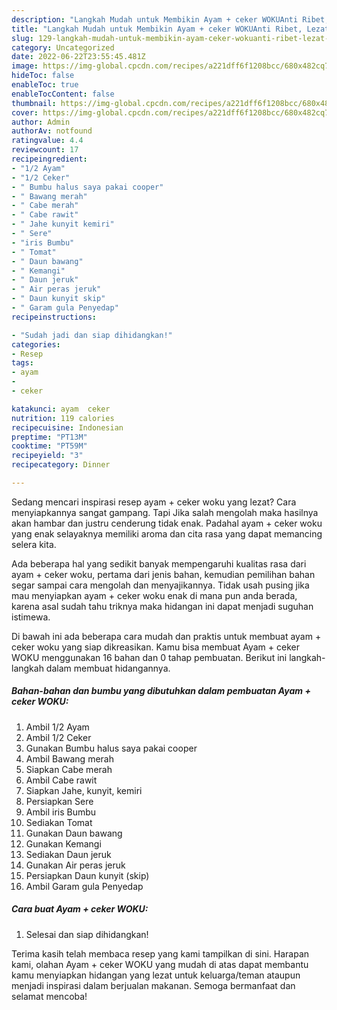 ```yaml
---
description: "Langkah Mudah untuk Membikin Ayam + ceker WOKUAnti Ribet, Lezat Sekali"
title: "Langkah Mudah untuk Membikin Ayam + ceker WOKUAnti Ribet, Lezat Sekali"
slug: 129-langkah-mudah-untuk-membikin-ayam-ceker-wokuanti-ribet-lezat-sekali
category: Uncategorized
date: 2022-06-22T23:55:45.481Z
image: https://img-global.cpcdn.com/recipes/a221dff6f1208bcc/680x482cq70/ayam-ceker-woku-foto-resep-utama.jpg
hideToc: false
enableToc: true
enableTocContent: false
thumbnail: https://img-global.cpcdn.com/recipes/a221dff6f1208bcc/680x482cq70/ayam-ceker-woku-foto-resep-utama.jpg
cover: https://img-global.cpcdn.com/recipes/a221dff6f1208bcc/680x482cq70/ayam-ceker-woku-foto-resep-utama.jpg
author: Admin
authorAv: notfound
ratingvalue: 4.4
reviewcount: 17
recipeingredient:
- "1/2 Ayam"
- "1/2 Ceker"
- " Bumbu halus saya pakai cooper"
- " Bawang merah"
- " Cabe merah"
- " Cabe rawit"
- " Jahe kunyit kemiri"
- " Sere"
- "iris Bumbu"
- " Tomat"
- " Daun bawang"
- " Kemangi"
- " Daun jeruk"
- " Air peras jeruk"
- " Daun kunyit skip"
- " Garam gula Penyedap"
recipeinstructions:

- "Sudah jadi dan siap dihidangkan!"
categories:
- Resep
tags:
- ayam
- 
- ceker

katakunci: ayam  ceker 
nutrition: 119 calories
recipecuisine: Indonesian
preptime: "PT13M"
cooktime: "PT59M"
recipeyield: "3"
recipecategory: Dinner

---
```



Sedang mencari inspirasi resep ayam + ceker woku yang lezat? Cara menyiapkannya sangat gampang. Tapi Jika salah mengolah maka hasilnya akan hambar dan justru cenderung tidak enak. Padahal ayam + ceker woku yang enak selayaknya memiliki aroma dan cita rasa yang dapat memancing selera kita.




Ada beberapa hal yang sedikit banyak mempengaruhi kualitas rasa dari ayam + ceker woku, pertama dari jenis bahan, kemudian pemilihan bahan segar sampai cara mengolah dan menyajikannya. Tidak usah pusing jika mau menyiapkan ayam + ceker woku enak di mana pun anda berada, karena asal sudah tahu triknya maka hidangan ini dapat menjadi suguhan istimewa.


Di bawah ini ada beberapa cara mudah dan praktis untuk membuat ayam + ceker woku yang siap dikreasikan. Kamu bisa membuat Ayam + ceker WOKU menggunakan 16 bahan dan 0 tahap pembuatan. Berikut ini langkah-langkah dalam membuat hidangannya.

<!--inarticleads1-->

##### Bahan-bahan dan bumbu yang dibutuhkan dalam pembuatan Ayam + ceker WOKU:

1. Ambil 1/2 Ayam
1. Ambil 1/2 Ceker
1. Gunakan  Bumbu halus saya pakai cooper
1. Ambil  Bawang merah
1. Siapkan  Cabe merah
1. Ambil  Cabe rawit
1. Siapkan  Jahe, kunyit, kemiri
1. Persiapkan  Sere
1. Ambil iris Bumbu
1. Sediakan  Tomat
1. Gunakan  Daun bawang
1. Gunakan  Kemangi
1. Sediakan  Daun jeruk
1. Gunakan  Air peras jeruk
1. Persiapkan  Daun kunyit (skip)
1. Ambil  Garam gula Penyedap




<!--inarticleads2-->

##### Cara buat Ayam + ceker WOKU:


1. Selesai dan siap dihidangkan!



Terima kasih telah membaca resep yang kami tampilkan di sini. Harapan kami, olahan Ayam + ceker WOKU yang mudah di atas dapat membantu kamu menyiapkan hidangan yang lezat untuk keluarga/teman ataupun menjadi inspirasi dalam berjualan makanan. Semoga bermanfaat dan selamat mencoba!
